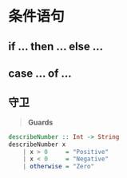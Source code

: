 ---
---

# 条件语句

## if ... then ... else ...

## case ... of ...

## 守卫

>**Guards**

```haskell
describeNumber :: Int -> String
describeNumber x
    | x > 0     = "Positive"
    | x < 0     = "Negative"
    | otherwise = "Zero"
```
